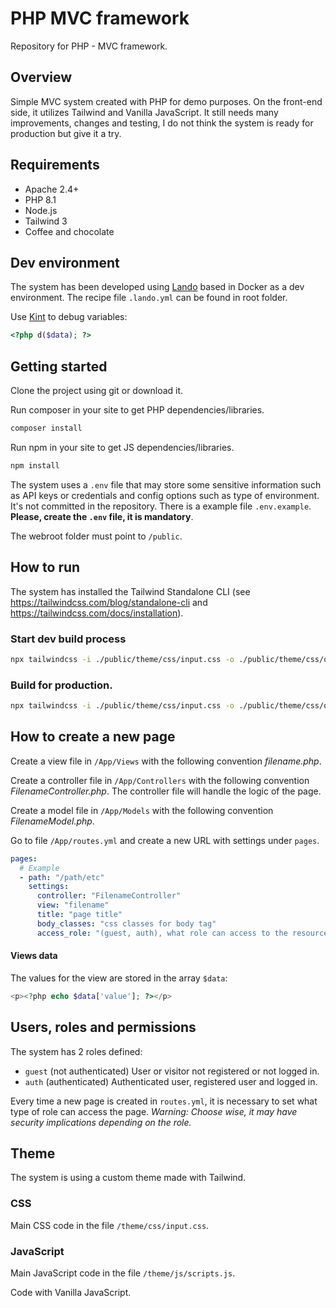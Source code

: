 # PHP MVC framework

Repository for PHP - MVC framework.

## Overview

Simple MVC system created with PHP for demo purposes.
On the front-end side, it utilizes Tailwind and Vanilla JavaScript.
It still needs many improvements, changes and testing, I do not think the system is ready for production but give it a try.

## Requirements

- Apache 2.4+
- PHP 8.1
- Node.js
- Tailwind 3
- Coffee and chocolate

## Dev environment

The system has been developed using [Lando](https://lando.dev) based in Docker as a dev environment. The recipe file `.lando.yml` can be found in root folder.

Use [Kint](https://kint-php.github.io/kint/) to debug variables:

```php
<?php d($data); ?>
```

## Getting started

Clone the project using git or download it.

Run composer in your site to get PHP dependencies/libraries.

```bash
composer install
```

Run npm in your site to get JS dependencies/libraries.

```bash
npm install
```

The system uses a `.env` file that may store some sensitive information such as API keys or credentials and config options such as type of environment. It's not committed in the repository. There is a example file `.env.example`. **Please, create the `.env` file, it is mandatory**.

The webroot folder must point to `/public`.

## How to run

The system has installed the Tailwind Standalone CLI (see https://tailwindcss.com/blog/standalone-cli and https://tailwindcss.com/docs/installation).

### Start dev build process

```bash
npx tailwindcss -i ./public/theme/css/input.css -o ./public/theme/css/output.css --watch
```

### Build for production.

```bash
npx tailwindcss -i ./public/theme/css/input.css -o ./public/theme/css/output.css --minify
```

## How to create a new page

Create a view file in `/App/Views` with the following convention _filename.php_.

Create a controller file in `/App/Controllers` with the following convention _FilenameController.php_. The controller file will handle the logic of the page.

Create a model file in `/App/Models` with the following convention _FilenameModel.php_.

Go to file `/App/routes.yml` and create a new URL with settings under `pages`.

```yaml
pages:
  # Example
  - path: "/path/etc"
    settings:
      controller: "FilenameController"
      view: "filename"
      title: "page title"
      body_classes: "css classes for body tag"
      access_role: "(guest, auth), what role can access to the resource"
```

#### Views data

The values for the view are stored in the array `$data`:

```php
<p><?php echo $data['value']; ?></p>
```

## Users, roles and permissions

The system has 2 roles defined:

- `guest` (not authenticated) User or visitor not registered or not logged in.
- `auth` (authenticated) Authenticated user, registered user and logged in.

Every time a new page is created in `routes.yml`, it is necessary to set what type of role can access the page. _Warning: Choose wise, it may have security implications depending on the role._

## Theme

The system is using a custom theme made with Tailwind.

### CSS

Main CSS code in the file `/theme/css/input.css`.

### JavaScript

Main JavaScript code in the file `/theme/js/scripts.js`.

Code with Vanilla JavaScript.
